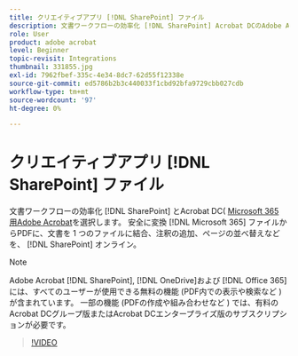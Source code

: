 ```yaml
---
title: クリエイティブアプリ [!DNL SharePoint] ファイル
description: 文書ワークフローの効率化 [!DNL SharePoint] Acrobat DCのAdobe Acrobat [!DNL Microsoft 365]
role: User
product: adobe acrobat
level: Beginner
topic-revisit: Integrations
thumbnail: 331855.jpg
exl-id: 7962fbef-335c-4e34-8dc7-62d55f12338e
source-git-commit: ed5786b2b3c440033f1cbd92bfa9729cbb027cdb
workflow-type: tm+mt
source-wordcount: '97'
ht-degree: 0%

---
```


# クリエイティブアプリ [!DNL SharePoint] ファイル

文書ワークフローの効率化 [!DNL SharePoint] とAcrobat DC( [Microsoft 365 用Adobe Acrobat](https://appsource.microsoft.com/en-us/product/web-apps/adobeinc.adobe-document-cloud-pdf?tab=Overview)を選択します。 安全に変換 [!DNL Microsoft 365] ファイルからPDFに、文書を 1 つのファイルに結合、注釈の追加、ページの並べ替えなどを、 [!DNL SharePoint] オンライン。

>[!NOTE]
>
>Adobe Acrobat [!DNL SharePoint], [!DNL OneDrive]および [!DNL Office 365] には、すべてのユーザーが使用できる無料の機能 (PDF内での表示や検索など ) が含まれています。 一部の機能 (PDFの作成や組み合わせなど ) では、有料のAcrobat DCグループ版またはAcrobat DCエンタープライズ版のサブスクリプションが必要です。

>[!VIDEO](https://video.tv.adobe.com/v/331855?hidetitle=true)
